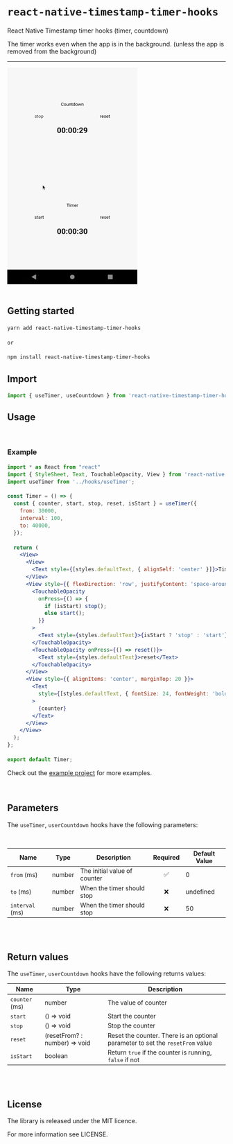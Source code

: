 # `react-native-timestamp-timer-hooks`

React Native Timestamp timer hooks (timer, countdown)


The timer works even when the app is in the background. (unless the app is removed from the background)


---


<div align="flex-start">
  <img align="flex-start" src="./example/resource/example.gif" alt="image" width="300" height="500" />
</div>

<br>


## Getting started


```bash
yarn add react-native-timestamp-timer-hooks

or

npm install react-native-timestamp-timer-hooks
```


## Import


```jsx
import { useTimer, useCountdown } from 'react-native-timestamp-timer-hooks';
```




## Usage

<br>

### Example

```jsx
import * as React from "react"
import { StyleSheet, Text, TouchableOpacity, View } from 'react-native';
import useTimer from '../hooks/useTimer';

const Timer = () => {
  const { counter, start, stop, reset, isStart } = useTimer({
    from: 30000,
    interval: 100,
    to: 40000,
  });

  return (
    <View>
      <View>
        <Text style={[styles.defaultText, { alignSelf: 'center' }]}>Timer</Text>
      </View>
      <View style={{ flexDirection: 'row', justifyContent: 'space-around' }}>
        <TouchableOpacity
          onPress={() => {
            if (isStart) stop();
            else start();
          }}
        >
          <Text style={styles.defaultText}>{isStart ? 'stop' : 'start'}</Text>
        </TouchableOpacity>
        <TouchableOpacity onPress={() => reset()}>
          <Text style={styles.defaultText}>reset</Text>
        </TouchableOpacity>
      </View>
      <View style={{ alignItems: 'center', marginTop: 20 }}>
        <Text
          style={[styles.defaultText, { fontSize: 24, fontWeight: 'bold' }]}
        >
          {counter}
        </Text>
      </View>
    </View>
  );
};

export default Timer;

```

Check out the [example project](example) for more examples.

<br>

## Parameters

The `useTimer`, `userCountdown`  hooks have the following parameters:

<br>

| Name | Type | Description | Required | Default Value
| --- | --- | ---- | :---: | --- |
| `from` (ms) | number | The initial value of counter | ✅ | 0
| `to` (ms) | number | When the timer should stop | ❌ | undefined
| `interval` (ms) | number | When the timer should stop | ❌ | 50


<br>
<br>

## Return values

The `useTimer`, `userCountdown` hooks have the following returns values:


| Name | Type | Description
| --- | --- | --- |
| `counter` (ms) | number | The value of counter
| `start` | () => void | Start the counter
| `stop` | () => void | Stop the counter
| `reset` | (resetFrom? : number) => void | Reset the counter. There is an optional parameter to set the `resetFrom` value
| `isStart` | boolean | Return `true` if the counter is running, `false` if not


<br>
<br>




## License

The library is released under the MIT licence. 

For more information see LICENSE.

